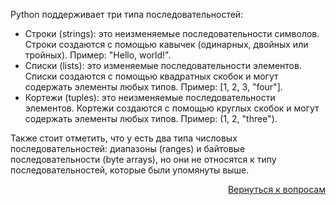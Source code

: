 Python поддерживает три типа последовательностей:

- Строки (strings): это неизменяемые последовательности символов. Строки создаются с помощью кавычек
  (одинарных, двойных или тройных). Пример: "Hello, world!".
- Списки (lists): это изменяемые последовательности элементов. Списки создаются с помощью квадратных скобок и могут
  содержать элементы любых типов. Пример: [1, 2, 3, "four"].
- Кортежи (tuples): это неизменяемые последовательности элементов. Кортежи создаются с помощью круглых скобок и могут
  содержать элементы любых типов. Пример: (1, 2, "three").

Также стоит отметить, что у есть два типа числовых последовательностей: диапазоны (ranges) и байтовые
последовательности (byte arrays), но они не относятся к типу последовательностей, которые были упомянуты выше.

<div align="right">

[Вернуться к вопросам](../Вопросы.md)

</div>
